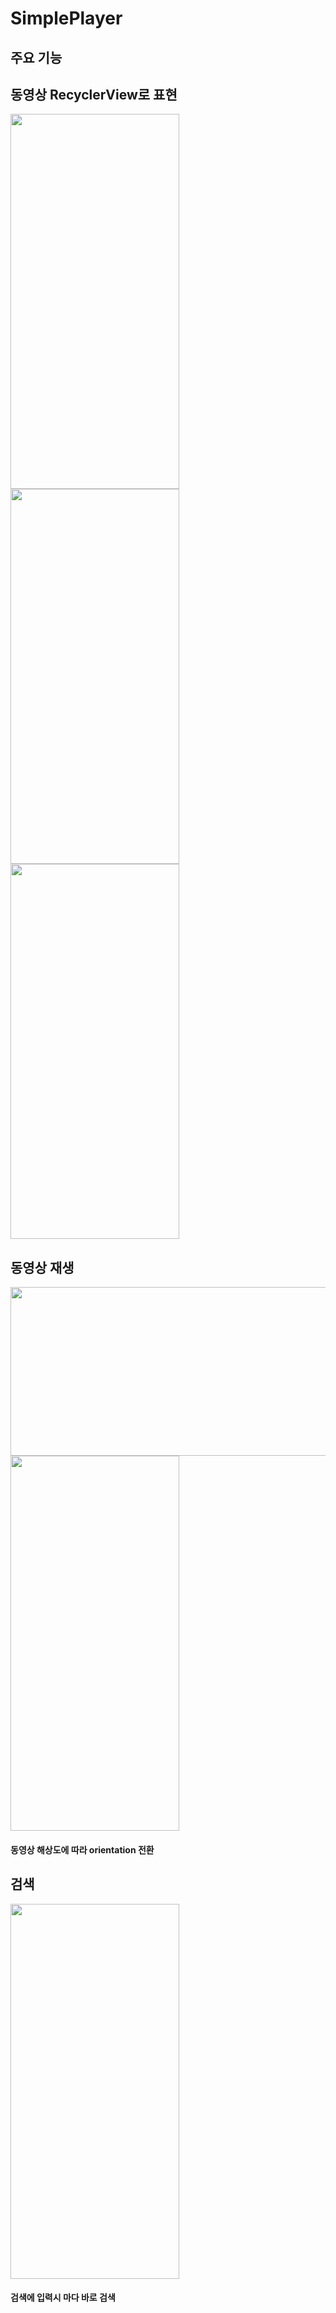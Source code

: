 SimplePlayer
============

주요 기능
---------

## 동영상 RecyclerView로 표현
<img  height="600" width="270" src="https://user-images.githubusercontent.com/68229193/167566576-1f421a47-a9b8-478f-931a-2543905dbed2.jpg"/><img height="600" width="270" src="https://user-images.githubusercontent.com/68229193/167567695-d60f1b26-856e-408a-8ff1-91b733b78cf5.jpg"/><img height="600" width="270" src="https://user-images.githubusercontent.com/68229193/167567070-94829a02-c74e-4f29-8de8-3875a2d01fca.jpg"/>

## 동영상 재생
<img height="270" width="600" src="https://user-images.githubusercontent.com/68229193/167567569-fb8a4224-4a85-4655-af06-1d6b9d386f2a.jpg"/> <img height="600" width="270" src="https://user-images.githubusercontent.com/68229193/167567622-47660ffc-2dd5-4e3b-a8d3-f7e9193ca542.jpg"/>

#### 동영상 해상도에 따라 orientation 전환


## 검색

<img height="600" width="270" src="https://user-images.githubusercontent.com/68229193/167567761-5d6408d0-1c30-4f7d-b3dd-a6e7b083972f.jpg"/>

#### 검색에 입력시 마다 바로 검색
